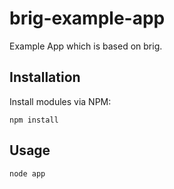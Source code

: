 # brig-example-app

Example App which is based on brig.

## Installation

Install modules via NPM:

```shell
npm install
```

## Usage

```shell
node app
```
